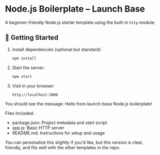 # Node.js Boilerplate – Launch Base

A beginner-friendly Node.js starter template using the built-in `http` module.

## 🚀 Getting Started

1. Install dependencies (optional but standard):
   ```bash
   npm install

2. Start the server:
   ```bash
   npm start

3. Visit in your browser:
    ```bash
    http://localhost:3000

You should see the message:
Hello from launch-base Node.js boilerplate!

Files Included:
- package.json: Project metadata and start script
- app.js: Basic HTTP server
- README.md: Instructions for setup and usage

You can personalize this slightly if you'd like, but this version is clear, friendly, and fits well with the other templates in the repo.